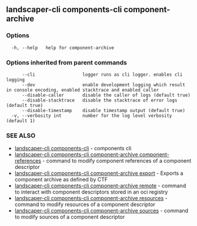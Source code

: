 ## landscaper-cli components-cli component-archive



### Options

```
  -h, --help   help for component-archive
```

### Options inherited from parent commands

```
      --cli                  logger runs as cli logger. enables cli logging
      --dev                  enable development logging which result in console encoding, enabled stacktrace and enabled caller
      --disable-caller       disable the caller of logs (default true)
      --disable-stacktrace   disable the stacktrace of error logs (default true)
      --disable-timestamp    disable timestamp output (default true)
  -v, --verbosity int        number for the log level verbosity (default 1)
```

### SEE ALSO

* [landscaper-cli components-cli](landscaper-cli_components-cli.md)	 - components cli
* [landscaper-cli components-cli component-archive component-references](landscaper-cli_components-cli_component-archive_component-references.md)	 - command to modify component references of a component descriptor
* [landscaper-cli components-cli component-archive export](landscaper-cli_components-cli_component-archive_export.md)	 - Exports a component archive as defined by CTF
* [landscaper-cli components-cli component-archive remote](landscaper-cli_components-cli_component-archive_remote.md)	 - command to interact with component descriptors stored in an oci registry
* [landscaper-cli components-cli component-archive resources](landscaper-cli_components-cli_component-archive_resources.md)	 - command to modify resources of a component descriptor
* [landscaper-cli components-cli component-archive sources](landscaper-cli_components-cli_component-archive_sources.md)	 - command to modify sources of a component descriptor

